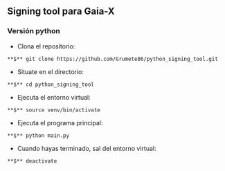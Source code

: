 ## Signing tool para Gaia-X ##

### Versión python ###

- Clona el repositorio:

`**$** git clone https://github.com/Grumete86/python_signing_tool.git`

- Situate en el directorio:

`**$** cd python_signing_tool`

- Ejecuta el entorno virtual:

`**$** source venv/bin/activate`

- Ejecuta el programa principal:

`**$** python main.py`

- Cuando hayas terminado, sal del entorno virtual:

`**$** deactivate`